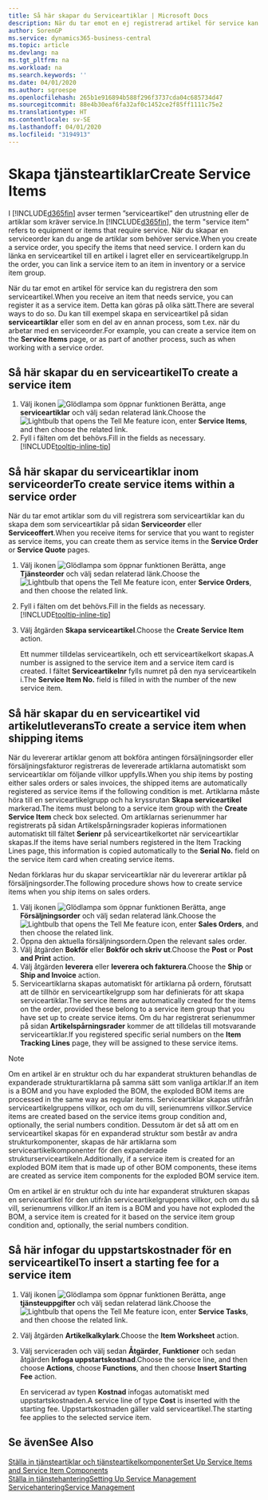 ```yaml
---
title: Så här skapar du Serviceartiklar | Microsoft Docs
description: När du tar emot en ej registrerad artikel för service kan du registrera den som serviceartikel.
author: SorenGP
ms.service: dynamics365-business-central
ms.topic: article
ms.devlang: na
ms.tgt_pltfrm: na
ms.workload: na
ms.search.keywords: ''
ms.date: 04/01/2020
ms.author: sgroespe
ms.openlocfilehash: 265b1e916894b588f296f3737cda04c685734d47
ms.sourcegitcommit: 88e4b30eaf6fa32af0c1452ce2f85ff1111c75e2
ms.translationtype: HT
ms.contentlocale: sv-SE
ms.lasthandoff: 04/01/2020
ms.locfileid: "3194913"
---
```

# <a name="create-service-items"></a><span data-ttu-id="33ee1-103">Skapa tjänsteartiklar</span><span class="sxs-lookup"><span data-stu-id="33ee1-103">Create Service Items</span></span>
<span data-ttu-id="33ee1-104">I [!INCLUDE[d365fin](includes/d365fin_md.md)] avser termen ”serviceartikel” den utrustning eller de artiklar som kräver service.</span><span class="sxs-lookup"><span data-stu-id="33ee1-104">In [!INCLUDE[d365fin](includes/d365fin_md.md)], the term "service item" refers to equipment or items that require service.</span></span> <span data-ttu-id="33ee1-105">När du skapar en serviceorder kan du ange de artiklar som behöver service.</span><span class="sxs-lookup"><span data-stu-id="33ee1-105">When you create a service order, you specify the items that need service.</span></span> <span data-ttu-id="33ee1-106">I ordern kan du länka en serviceartikel till en artikel i lagret eller en serviceartikelgrupp.</span><span class="sxs-lookup"><span data-stu-id="33ee1-106">In the order, you can link a service item to an item in inventory or a service item group.</span></span>    

<span data-ttu-id="33ee1-107">När du tar emot en artikel för service kan du registrera den som serviceartikel.</span><span class="sxs-lookup"><span data-stu-id="33ee1-107">When you receive an item that needs service, you can register it as a service item.</span></span> <span data-ttu-id="33ee1-108">Detta kan göras på olika sätt.</span><span class="sxs-lookup"><span data-stu-id="33ee1-108">There are several ways to do so.</span></span> <span data-ttu-id="33ee1-109">Du kan till exempel skapa en serviceartikel på sidan **serviceartiklar** eller som en del av en annan process, som t.ex. när du arbetar med en serviceorder.</span><span class="sxs-lookup"><span data-stu-id="33ee1-109">For example, you can create a service item on the **Service Items** page, or as part of another process, such as when working with a service order.</span></span>   

## <a name="to-create-a-service-item"></a><span data-ttu-id="33ee1-110">Så här skapar du en serviceartikel</span><span class="sxs-lookup"><span data-stu-id="33ee1-110">To create a service item</span></span>  
1. <span data-ttu-id="33ee1-111">Välj ikonen ![Glödlampa som öppnar funktionen Berätta](media/ui-search/search_small.png "Berätta vad du vill göra"), ange **serviceartiklar** och välj sedan relaterad länk.</span><span class="sxs-lookup"><span data-stu-id="33ee1-111">Choose the ![Lightbulb that opens the Tell Me feature](media/ui-search/search_small.png "Tell me what you want to do") icon, enter **Service Items**, and then choose the related link.</span></span>
2. <span data-ttu-id="33ee1-112">Fyll i fälten om det behövs.</span><span class="sxs-lookup"><span data-stu-id="33ee1-112">Fill in the fields as necessary.</span></span> [!INCLUDE[tooltip-inline-tip](includes/tooltip-inline-tip_md.md)]  

## <a name="to-create-service-items-within-a-service-order"></a><span data-ttu-id="33ee1-113">Så här skapar du serviceartiklar inom serviceorder</span><span class="sxs-lookup"><span data-stu-id="33ee1-113">To create service items within a service order</span></span>  
<span data-ttu-id="33ee1-114">När du tar emot artiklar som du vill registrera som serviceartiklar kan du skapa dem som serviceartiklar på sidan **Serviceorder** eller **Serviceoffert**.</span><span class="sxs-lookup"><span data-stu-id="33ee1-114">When you receive items for service that you want to register as service items, you can create them as service items in the **Service Order** or **Service Quote** pages.</span></span>  

1. <span data-ttu-id="33ee1-115">Välj ikonen ![Glödlampa som öppnar funktionen Berätta](media/ui-search/search_small.png "Berätta vad du vill göra"), ange **Tjänsteorder** och välj sedan relaterad länk.</span><span class="sxs-lookup"><span data-stu-id="33ee1-115">Choose the ![Lightbulb that opens the Tell Me feature](media/ui-search/search_small.png "Tell me what you want to do") icon, enter **Service Orders**, and then choose the related link.</span></span>  
2. <span data-ttu-id="33ee1-116">Fyll i fälten om det behövs.</span><span class="sxs-lookup"><span data-stu-id="33ee1-116">Fill in the fields as necessary.</span></span> [!INCLUDE[tooltip-inline-tip](includes/tooltip-inline-tip_md.md)]  
3. <span data-ttu-id="33ee1-117">Välj åtgärden **Skapa serviceartikel**.</span><span class="sxs-lookup"><span data-stu-id="33ee1-117">Choose the **Create Service Item** action.</span></span>  

    <span data-ttu-id="33ee1-118">Ett nummer tilldelas serviceartikeln, och ett serviceartikelkort skapas.</span><span class="sxs-lookup"><span data-stu-id="33ee1-118">A number is assigned to the service item and a service item card is created.</span></span> <span data-ttu-id="33ee1-119">I fältet **Serviceartikelnr** fylls numret på den nya serviceartikeln i.</span><span class="sxs-lookup"><span data-stu-id="33ee1-119">The **Service Item No.** field is filled in with the number of the new service item.</span></span>

## <a name="to-create-a-service-item-when-shipping-items"></a><span data-ttu-id="33ee1-120">Så här skapar du en serviceartikel vid artikelutleverans</span><span class="sxs-lookup"><span data-stu-id="33ee1-120">To create a service item when shipping items</span></span>  
<span data-ttu-id="33ee1-121">När du levererar artiklar genom att bokföra antingen försäljningsorder eller försäljningsfakturor registreras de levererade artiklarna automatiskt som serviceartiklar om följande villkor uppfylls.</span><span class="sxs-lookup"><span data-stu-id="33ee1-121">When you ship items by posting either sales orders or sales invoices, the shipped items are automatically registered as service items if the following condition is met.</span></span> <span data-ttu-id="33ee1-122">Artiklarna måste höra till en serviceartikelgrupp och ha kryssrutan **Skapa serviceartikel** markerad.</span><span class="sxs-lookup"><span data-stu-id="33ee1-122">The items must belong to a service item group with the **Create Service Item** check box selected.</span></span> <span data-ttu-id="33ee1-123">Om artiklarnas serienummer har registrerats på sidan Artikelspårningsrader kopieras informationen automatiskt till fältet **Serienr** på serviceartikelkortet när serviceartiklar skapas.</span><span class="sxs-lookup"><span data-stu-id="33ee1-123">If the items have serial numbers registered in the Item Tracking Lines page, this information is copied automatically to the **Serial No.** field on the service item card when creating service items.</span></span>  

<span data-ttu-id="33ee1-124">Nedan förklaras hur du skapar serviceartiklar när du levererar artiklar på försäljningsorder.</span><span class="sxs-lookup"><span data-stu-id="33ee1-124">The following procedure shows how to create service items when you ship items on sales orders.</span></span>  

1. <span data-ttu-id="33ee1-125">Välj ikonen ![Glödlampa som öppnar funktionen Berätta](media/ui-search/search_small.png "Berätta vad du vill göra"), ange **Försäljningsorder** och välj sedan relaterad länk.</span><span class="sxs-lookup"><span data-stu-id="33ee1-125">Choose the ![Lightbulb that opens the Tell Me feature](media/ui-search/search_small.png "Tell me what you want to do") icon, enter **Sales Orders**, and then choose the related link.</span></span>  
2. <span data-ttu-id="33ee1-126">Öppna den aktuella försäljningsordern.</span><span class="sxs-lookup"><span data-stu-id="33ee1-126">Open the relevant sales order.</span></span>  
3. <span data-ttu-id="33ee1-127">Välj åtgärden **Bokför** eller **Bokför och skriv ut**.</span><span class="sxs-lookup"><span data-stu-id="33ee1-127">Choose the **Post** or **Post and Print** action.</span></span>  
4. <span data-ttu-id="33ee1-128">Välj åtgärden **leverera** eller **leverera och fakturera**.</span><span class="sxs-lookup"><span data-stu-id="33ee1-128">Choose the **Ship** or **Ship and Invoice** action.</span></span>  
5. <span data-ttu-id="33ee1-129">Serviceartiklarna skapas automatiskt för artiklarna på ordern, förutsatt att de tillhör en serviceartikelgrupp som har definierats för att skapa serviceartiklar.</span><span class="sxs-lookup"><span data-stu-id="33ee1-129">The service items are automatically created for the items on the order, provided these belong to a service item group that you have set up to create service items.</span></span> <span data-ttu-id="33ee1-130">Om du har registrerat serienummer på sidan **Artikelspårningsrader** kommer de att tilldelas till motsvarande serviceartiklar.</span><span class="sxs-lookup"><span data-stu-id="33ee1-130">If you registered specific serial numbers on the **Item Tracking Lines** page, they will be assigned to these service items.</span></span>  

> [!NOTE]  
>  <span data-ttu-id="33ee1-131">Om en artikel är en struktur och du har expanderat strukturen behandlas de expanderade strukturartiklarna på samma sätt som vanliga artiklar.</span><span class="sxs-lookup"><span data-stu-id="33ee1-131">If an item is a BOM and you have exploded the BOM, the exploded BOM items are processed in the same way as regular items.</span></span> <span data-ttu-id="33ee1-132">Serviceartiklar skapas utifrån serviceartikelgruppens villkor, och om du vill, serienumrens villkor.</span><span class="sxs-lookup"><span data-stu-id="33ee1-132">Service items are created based on the service items group condition and, optionally, the serial numbers condition.</span></span> <span data-ttu-id="33ee1-133">Dessutom är det så att om en serviceartikel skapas för en expanderad struktur som består av andra strukturkomponenter, skapas de här artiklarna som serviceartikelkomponenter för den expanderade strukturserviceartikeln.</span><span class="sxs-lookup"><span data-stu-id="33ee1-133">Additionally, if a service item is created for an exploded BOM item that is made up of other BOM components, these items are created as service item components for the exploded BOM service item.</span></span>  
>   
>  <span data-ttu-id="33ee1-134">Om en artikel är en struktur och du inte har expanderat strukturen skapas en serviceartikel för den utifrån serviceartikelgruppens villkor, och om du så vill, serienumrens villkor.</span><span class="sxs-lookup"><span data-stu-id="33ee1-134">If an item is a BOM and you have not exploded the BOM, a service item is created for it based on the service item group condition and, optionally, the serial numbers condition.</span></span>  

## <a name="to-insert-a-starting-fee-for-a-service-item"></a><span data-ttu-id="33ee1-135">Så här infogar du uppstartskostnader för en serviceartikel</span><span class="sxs-lookup"><span data-stu-id="33ee1-135">To insert a starting fee for a service item</span></span>
1. <span data-ttu-id="33ee1-136">Välj ikonen ![Glödlampa som öppnar funktionen Berätta](media/ui-search/search_small.png "Berätta vad du vill göra"), ange **tjänsteuppgifter** och välj sedan relaterad länk.</span><span class="sxs-lookup"><span data-stu-id="33ee1-136">Choose the ![Lightbulb that opens the Tell Me feature](media/ui-search/search_small.png "Tell me what you want to do") icon, enter **Service Tasks**, and then choose the related link.</span></span>
2. <span data-ttu-id="33ee1-137">Välj åtgärden **Artikelkalkylark**.</span><span class="sxs-lookup"><span data-stu-id="33ee1-137">Choose the **Item Worksheet** action.</span></span>
3. <span data-ttu-id="33ee1-138">Välj serviceraden och välj sedan **Åtgärder**, **Funktioner** och sedan åtgärden **Infoga uppstartskostnad**.</span><span class="sxs-lookup"><span data-stu-id="33ee1-138">Choose the service line, and then choose **Actions**, choose **Functions**, and then choose **Insert Starting Fee** action.</span></span>  

    <span data-ttu-id="33ee1-139">En servicerad av typen **Kostnad** infogas automatiskt med uppstartskostnaden.</span><span class="sxs-lookup"><span data-stu-id="33ee1-139">A service line of type **Cost** is inserted with the starting fee.</span></span> <span data-ttu-id="33ee1-140">Uppstartskostnaden gäller vald serviceartikel.</span><span class="sxs-lookup"><span data-stu-id="33ee1-140">The starting fee applies to the selected service item.</span></span>

## <a name="see-also"></a><span data-ttu-id="33ee1-141">Se även</span><span class="sxs-lookup"><span data-stu-id="33ee1-141">See Also</span></span>  
[<span data-ttu-id="33ee1-142">Ställa in tjänsteartiklar och tjänsteartikelkomponenter</span><span class="sxs-lookup"><span data-stu-id="33ee1-142">Set Up Service Items and Service Item Components</span></span>](service-how-setup-service-items.md)  
[<span data-ttu-id="33ee1-143">Ställa in tjänstehantering</span><span class="sxs-lookup"><span data-stu-id="33ee1-143">Setting Up Service Management</span></span>](service-setup-service.md)  
[<span data-ttu-id="33ee1-144">Servicehantering</span><span class="sxs-lookup"><span data-stu-id="33ee1-144">Service Management</span></span>](service-service.md)  
